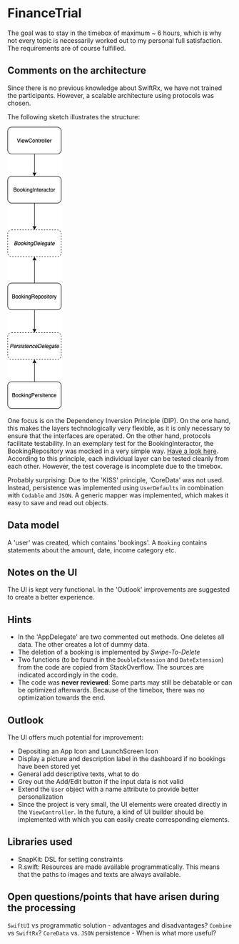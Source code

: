 # FinanceTrial

The goal was to stay in the timebox of maximum ~ 6 hours, which is why not every topic is necessarily worked out to my personal full satisfaction. The requirements are of course fulfilled. 

## Comments on the architecture 

Since there is no previous knowledge about SwiftRx, we have not trained the participants. However, a scalable architecture using protocols was chosen. 

The following sketch illustrates the structure:

![architecture](images/architecture.png "Sketch of the architecture")

One focus is on the Dependency Inversion Principle (DIP). On the one hand, this makes the layers technologically very flexible, as it is only necessary to ensure that the interfaces are operated. On the other hand, protocols facilitate testability. In an exemplary test for the BookingInteractor, the BookingRepository was mocked in a very simple way. [Have a look here](https://github.com/kuzdu/FinanceTrial/blob/master/FinanceTrialTests/BookingInteractorTests.swift). According to this principle, each individual layer can be tested cleanly from each other. However, the test coverage is incomplete due to the timebox. 

Probably surprising: Due to the 'KISS' principle, 'CoreData' was not used. Instead, persistence was implemented using `UserDefaults` in combination with `Codable` and `JSON`. A generic mapper was implemented, which makes it easy to save and read out objects. 

## Data model
A 'user' was created, which contains 'bookings'. A `Booking` contains statements about the amount, date, income category etc. 

## Notes on the UI
The UI is kept very functional. In the 'Outlook' improvements are suggested to create a better experience. 

## Hints
- In the 'AppDelegate' are two commented out methods. One deletes all data. The other creates a lot of dummy data.
- The deletion of a booking is implemented by *Swipe-To-Delete* 
- Two functions (to be found in the `DoubleExtension` and `DateExtension`) from the code are copied from StackOverflow. The sources are indicated accordingly in the code. 
- The code was **never reviewed**: Some parts may still be debatable or can be optimized afterwards. Because of the timebox, there was no optimization towards the end. 

## Outlook
The UI offers much potential for improvement: 
- Depositing an App Icon and LaunchScreen Icon
- Display a picture and description label in the dashboard if no bookings have been stored yet 
- General add descriptive texts, what to do
- Grey out the Add/Edit button if the input data is not valid
- Extend the `User` object with a name attribute to provide better personalization
- Since the project is very small, the UI elements were created directly in the `ViewController`. In the future, a kind of UI builder should be implemented with which you can easily create corresponding elements. 

## Libraries used    
- SnapKit:  DSL for setting constraints
- R.swift: Resources are made available programmatically. This means that the paths to images and texts are always available.

## Open questions/points that have arisen during the processing
`SwiftUI` vs programmatic solution - advantages and disadvantages? 
`Combine` vs `SwiftRx`? 
`CoreData` vs. `JSON` persistence - When is what more useful?  
